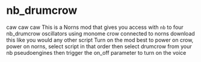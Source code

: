 # nb_drumcrow
caw caw caw
This is a Norns mod that gives you access with `nb` to four nb_drumcrow oscillators using monome crow connected to norns
download this like you would any other script
Turn on the mod
best to power on crow, power on norns, select script in that order
then select drumcrow from your nb pseudoengines
then trigger the on_off parameter to turn on the voice